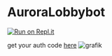 # AuroraLobbybot

[![Run on Repl.it](https://repl.it/badge/github/xmistt/partybotpackage)](https://repl.it/github/zockerwolf76/auroralobbybot)

get your auth code [here](https://www.epicgames.com/id/logout?redirectUrl=https%3A//www.epicgames.com/id/login%3FredirectUrl%3Dhttps%253A%252F%252Fwww.epicgames.com%252Fid%252Fapi%252Fredirect%253FclientId%253D3446cd72694c4a4485d81b77adbb2141%2526responseType%253Dcode)
![grafik](https://user-images.githubusercontent.com/67612861/174479232-b1325b22-24f1-4036-981f-0ccb98fc1fc2.png)
